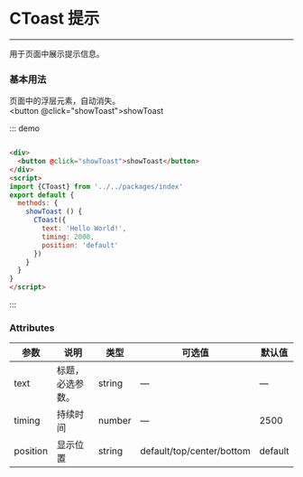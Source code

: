 <script>
import {CToast} from '../../packages/index'
export default {
  methods: {
    showToast () {
      CToast({
        text: 'Hello World!',
        timing: 2000,
        position: 'default'
      })
    }
  }
}
</script>
# CToast 提示
----
用于页面中展示提示信息。

### 基本用法
页面中的浮层元素，自动消失。<br>
<button @click="showToast">showToast</button>

::: demo
```html

<div>
  <button @click="showToast">showToast</button>
</div>
<script>
import {CToast} from '../../packages/index'
export default {
  methods: {
    showToast () {
      CToast({
        text: 'Hello World!',
        timing: 2000,
        position: 'default'
      })
    }
  }
}
</script>
```
:::

### Attributes
| 参数      | 说明                                 | 类型      | 可选值       | 默认值   |
|---------- |------------------------------------ |---------- |------------- |-------- |
|text      |	标题，必选参数。                     |	string   |	—           |	—       |
|timing	      | 持续时间                           |	number   |		—           |	2500      |
|position |	显示位置                         |	string    |	default/top/center/bottom             |	default  |


